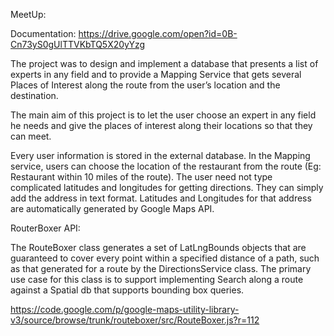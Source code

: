 MeetUp:

Documentation: https://drive.google.com/open?id=0B-Cn73yS0gUlTTVKbTQ5X20yYzg

The project was to design and implement a database that presents a list of experts in any field and to provide a Mapping Service that gets several Places of Interest along the route from the user’s location and the destination.

The main aim of this project is to let the user choose an expert in any field he needs and give the places of interest along their locations so that they can meet.  

Every user information is stored in the external database. In the Mapping service, users can choose the location of the restaurant from the route (Eg:  Restaurant within 10 miles of the route). The user need not type complicated latitudes and longitudes for getting directions. They can simply add the address in text format. Latitudes and Longitudes for that address are automatically generated by Google Maps API.

RouterBoxer API:

The RouteBoxer class generates a set of LatLngBounds objects that are guaranteed to cover every point within a specified distance of a path, such as that generated for a route by the DirectionsService class. The primary use case for this class is to support implementing Search along a route against a Spatial db that supports bounding box queries.

https://code.google.com/p/google-maps-utility-library-v3/source/browse/trunk/routeboxer/src/RouteBoxer.js?r=112




